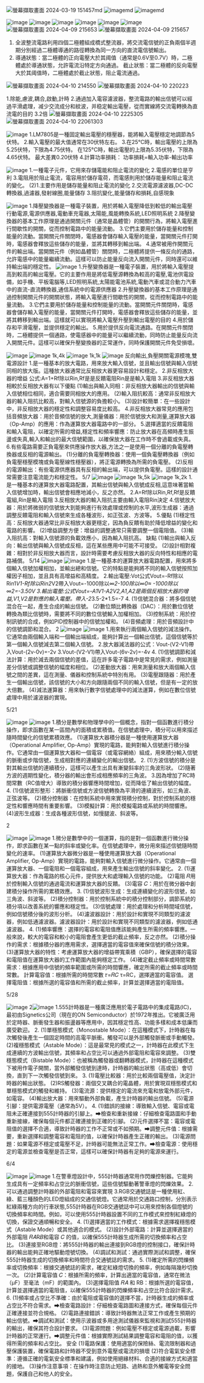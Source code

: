 ![螢幕擷取畫面 2024-03-19 151457](https://github.com/gift41/EC2024-work/assets/162283603/8c963884-66d0-486c-891b-d6c61ed0e645)md
![image](https://github.com/gift41/EC2024-work/assets/162283603/8090b049-be97-464c-9101-6fab8c03d8ba)md
![image](https://github.com/gift41/EC2024-work/assets/162283603/01e9fd4f-6e5f-4c5a-9169-5dd93cfb42bc)md

![image](https://github.com/gift41/EC2024-work/assets/162283603/612c2698-57c7-40df-84e9-6386ae3ca774)
![image](https://github.com/gift41/EC2024-work/assets/162283603/062bbdc8-0fbc-41ed-8b05-0d07a0598ef9)
![image](https://github.com/gift41/EC2024-work/assets/162283603/2c97c68d-62d1-474e-a7ee-d18073f2053c)
![image](https://github.com/gift41/EC2024-work/assets/162283603/be36c787-f086-4cd7-9f29-11284fb6af1b)
![image](https://github.com/gift41/EC2024-work/assets/162283603/3c528e29-1a37-4bce-91fe-a8b3174e1c3a)
![image](https://github.com/gift41/EC2024-work/assets/162283603/dc2669dd-a1ca-4ea2-ace8-45ca52020c0d)
![螢幕擷取畫面 2024-04-09 215653](https://github.com/gift41/EC2024-work/assets/162283603/5178f47b-acf6-4815-b942-dc3128a0bb77)
![螢幕擷取畫面 2024-04-09 215657](https://github.com/gift41/EC2024-work/assets/162283603/c1c4cf24-0f3f-4571-b7a0-71f7c5577c2b)

1. 全波整流電路利用四個二極體組成橋式整流器，將交流電信號的正負兩個半週期分別經過二極體導通的路徑轉換為同一方向的直流電信號輸出。 
2. 導通狀態：當二極體的正向電壓大於其阈值（通常是0.6V至0.7V）時，二極體處於導通狀態，允許電流沿特定方向通過。 
   截止狀態：當二極體的反向電壓大於其阈值時，二極體處於截止狀態，阻止電流通過。 

![螢幕擷取畫面 2024-04-10 214550](https://github.com/gift41/EC2024-work/assets/162283603/b9d32826-2747-47bb-ac70-231fcafe08d3)
![螢幕擷取畫面 2024-04-10 220223](https://github.com/gift41/EC2024-work/assets/162283603/6099f8df-0c0c-4235-b54e-b184aaa01483)

1.除能,慮波,耦合,啟動,計時 
2.通過加入電容濾波器，整流電路的輸出信號可以經過平滑處理，减少交流成分和紋波，并稳定輸出電壓，從而實線將交流電轉换為直流電的目的 
3.2倍 
![螢幕擷取畫面 2024-04-10 2225305](https://github.com/gift41/EC2024-work/assets/162283603/8c349700-7d4f-452b-9fff-cc3101e711b8)
![螢幕擷取畫面 2024-04-10 22061303](https://github.com/gift41/EC2024-work/assets/162283603/1c0ed7f8-84d9-4e62-bae9-fa673c9ae931)

![image](https://github.com/gift41/EC2024-work/assets/162283603/89aae8bd-5b3e-41db-8510-f4d1185e6948)
1.LM7805是一種固定輸出電壓的穩壓器，能將輸入電壓穩定地調節為5伏特。
2.輸入電壓的最大值通常在30伏特左右。
3.在25°C時，輸出電壓的上限為5.25伏特，下限為4.75伏特。
 在125°C時，輸出電壓的上限為5.35伏特，下限為4.65伏特。
 最大差異0.20伏特
 4.計算功率損耗：
功率損耗=輸入功率-輸出功率

![image](https://github.com/gift41/EC2024-work/assets/162283603/55871ac6-31e1-435d-8586-e7bc846184cd)
1.一種電子元件，它用來存儲電能和阻止電流的變化
2.電感的單位是亨利
3.電阻用於阻止電流，電容用於儲存電荷，而電感則用於儲存能量和阻止電流的變化。
(2)1.主要作用是儲存能量和阻止電流的變化
2.交流電源濾波器,DC-DC轉換器,過濾器,發射線圈,能量儲存
3.阻抗變化,能量儲存和損耗,自感現象

![image](https://github.com/gift41/EC2024-work/assets/162283603/d9bf4d15-0ab7-45d2-a094-d1f55387c956)
1.降壓變換器是一種電子裝置，用於將輸入電壓降低到較低的輸出電壓  行動電源,電源供應器,電動車充電器,太陽能,風能轉換系統,LED照明系統
2.降壓變換器的基本工作原理是通過開關元件（通常是晶體管）的開關行為，將輸入電壓進行間歇性的開關，從而控制電路中的能量流動。
3.它們主要用於儲存能量和控制能量的流動。當開關元件關閉時，電感器會儲存輸入電壓的能量，當開關元件打開時，電感器會釋放這些儲存的能量，並將其轉移到輸出端。
4.通常被用作開關元件的輸出端。當開關元件（例如晶體管）關閉時，二極體將提供一條反向的通路，允許電感中的能量繼續流動。這樣可以防止能量反向流入開關元件，同時還可以維持輸出端的穩定性。
![image](https://github.com/gift41/EC2024-work/assets/162283603/27049769-0a82-44d0-9fe0-f64698ad5467)
1.升壓變換器是一種電子裝置，用於將輸入電壓提高到較高的輸出電壓。它的主要作用是將低電壓源轉換為較高的電壓,電池供電設備，如手機、平板電腦等,LED照明系統,太陽能電池系統,電動汽車或混合動力汽車中的直流-直流轉換器,通信系統中的電源供應器
2.升壓變換器的基本工作原理是通過控制開關元件的開關狀態，將輸入電壓進行間歇性的開關，從而控制電路中的能量流動。
3.它們主要用於儲存能量和控制能量的流動。當開關元件關閉時，電感器會儲存輸入電壓的能量，當開關元件打開時，電感器會釋放這些儲存的能量，並將其轉移到輸出端。這樣就可以實現將輸入電壓升壓到輸出電壓的目的
4.用於儲存和平滑電壓，並提供穩定的輸出。
5.用於提供反向電流通路。在開關元件關閉時，二極體提供一個通路，使電感器中的能量可以繼續流動，同時防止能量反向流入開關元件。這樣可以確保升壓變換器的正常運作，同時保護開關元件免受損壞。

![image](https://github.com/gift41/EC2024-work/assets/162283603/b5049137-5406-47c2-a565-114c5a9ed97e)
![image](https://github.com/gift41/EC2024-work/assets/162283603/bd8556d8-c0a7-4c4d-8f9b-79599740e105)
1k,4k
![image](https://github.com/gift41/EC2024-work/assets/162283603/6f4cc6f6-e37a-4ffc-a560-85fa3c373d3f)
1k,1k
![image](https://github.com/gift41/EC2024-work/assets/162283603/5a874475-65ff-449d-86c7-a26bfbe5b99c)
反向輸出,負壓開關電源模塊,雙電源設計
1.是一種基本的放大電路，用來放大輸入信號，並且輸出信號與輸入信號同相的放大版。這種放大器通常比反相放大器更容易設計和穩定。
2.非反相放大器的增益 公式:A=1+Rf除以Rin,Rf是是反饋電阻Rin是是輸入電阻
3.非反相放大器相較於反相放大器有以下優點
(1)輸出與輸入同相：非反相放大器輸出的信號與輸入信號相位相同，適合需要同相放大的應用。
(2)輸入阻抗較高：通常非反相放大器的輸入阻抗比較高，對輸入信號源的負擔較小。
(3)設計較簡單：在一些設計中，非反相放大器的穩定性和調整容易度比較高。
4.非反相放大器常見的應用包括音頻放大器：用於音頻信號的放大,測量儀器：用於信號放大和測量,運算放大器（Op-Amp）的應用：作為運算放大器電路中的一部分。
5.選擇適當的反饋電阻和輸入電阻，以確定所需的增益,穩定性和頻率響應：防止放大器在高頻時產生振盪或失真,輸入和輸出的最大信號範圍，以確保放大器在工作時不會過載或失真。
6.有些電路需要正負電壓來供應操作放大器,方法之一是使用一個分離的負電壓轉換器或反相的電源輸出。
(1)分離的負電壓轉換器：使用一個負電壓轉換器（例如負電壓穩壓模塊或負電壓線性穩壓器），將正電源轉換為所需的負電壓。
(2)反相的電源輸出：有些電源供應器具有反相的輸出端，可以提供負電壓。這樣的設計通常需要注意電流能力和穩定性。
5/7
![image](https://github.com/gift41/EC2024-work/assets/162283603/4030c652-b47b-46d3-95fd-3fb11f905de3)
![image](https://github.com/gift41/EC2024-work/assets/162283603/ce4e49dc-39c9-467e-9da0-47b012089842)
1k,5k
![image](https://github.com/gift41/EC2024-work/assets/162283603/85591265-3ff7-4f4f-8843-60db8ed183ba)
1k,2k
1.是一種基本的運算放大器電路配置，其輸出信號與輸入信號成反相,這意味著當輸入信號增加時，輸出信號會相應地減小，反之亦然。
2.A=Rf除以Rin,Rf,Rf是反饋電組,Rin是輸入電阻
3.反相放大器的輸入阻抗主要由輸入電阻Rin決定
4.信號放大器：用於將微弱的信號放大到能夠進行有效處理或控制的水平,波形生成器：通過調整反饋電阻和輸入信號來生成各種波形，如正弦波、方波等。
5.優點
(1)穩定性高：反相放大器通常比非反相放大器更穩定，因為負反饋有助於降低增益的變化和電路的影響。
(2)增益調整方便：增益的調整通常只需要調整一個電阻值。
(3)輸入阻抗高：對輸入信號源的負載效應小，因為輸入阻抗高。
缺點
(1)輸出與輸入反向：輸出信號與輸入信號成反相，這在某些應用中可能不可接受。
(2)設計相對複雜：相對於非反相放大器而言，設計時需要考慮反相放大器的反向特性和相應的電路補償。
5/14
![image](https://github.com/gift41/EC2024-work/assets/162283603/6e477fb0-5b80-4e30-9444-d7ff9e85ccda)
![image](https://github.com/gift41/EC2024-work/assets/162283603/043512cd-f51f-4c25-9ff4-1beadf972487)
1.是一種基本的運算放大器電路配置，用來將多個輸入信號加權相加，並輸出總和信號。它的特點是能夠將不同的輸入信號按照加權因子相加，並且具有高增益和高精度。
2.輸出電壓:Vot公式Vout=-Rf除以Rin1*V1-Rf除以Rin2*V2帶入Vout=-1000除以∞*2-100除以∞*0≈ -1000除以∞*2=-3.50V
3.輸出電壓:公式Vout=-A1*V1-A2*V2,A1,A2是兩個反相放大器的增益,V1,V2是對應的輸入電壓。帶入-2*3.5-2*1.5=-7
4.
(1)信號混合器：將多個信號混合在一起，產生合成的輸出信號。
(2)數位類比轉換器（DAC）：用於數位信號轉換為類比信號時，需要將不同的數位信號輸入加權相加。
(3)控制系統：用於控制訊號的合成，例如PID控制器中的信號加權和。
(4)音頻處理：用於音頻設計中的信號調節和混合。
2
![image](https://github.com/gift41/EC2024-work/assets/162283603/90991fa4-c39b-472e-a702-01fb5996dae6)
![image](https://github.com/gift41/EC2024-work/assets/162283603/ff168900-4377-46b4-9213-47f5fb281d51)
1.用來執行兩個輸入信號的減法操作。它通常由兩個輸入端和一個輸出端組成，能夠計算出一個輸出信號，這個信號等於第一個輸入信號減去第二個輸入信號。
2.放大器減法器的公式：Vout-(V2-V1)帶入Vout-(2v-0v)=-2v
3.Vout-(V2-V1)帶入Vout-(6v-2v)=-4v
4.
(1)信號調節和減法計算：用於減去兩個信號的差值，這在許多電子電路中是常見的需求，例如測量差分信號或調整信號的幅度和相位。
(2)差動放大器：用來測量和放大兩個輸入信號之間的差異，這在測量、儀器和控制系統中特別有用。
(3)電壓跟隨器：用於產生一個輸出信號，該信號的大小和方向跟隨兩個不同的輸入信號，但是有一定的放大倍數。
(4)減法運算器：用來執行數字信號處理中的減法運算，例如在數位信號處理中用於濾波器的實現。

5/21

![image](https://github.com/gift41/EC2024-work/assets/162283603/d1b11912-a579-495c-89b2-671b3d4f6f15)
![image](https://github.com/gift41/EC2024-work/assets/162283603/928d3ab0-e440-4d03-9fc5-9e0ad4123063)
1.積分是數學和物理學中的一個概念，指對一個函數進行積分操作，即求函數在某一區間內的面積或累積值。在信號處理中，積分可以用來描述隨時間變化的信號累積效應。
(1)運算放大器積分器是一種使用運算放大器（Operational Amplifier, Op-Amp）實現的電路，能夠對輸入信號進行積分操作。它通常由一個運算放大器和一個電容（或電容網絡）組成，用來積分輸入信號的脈衝或步階信號，生成相對應的連續變化的輸出信號。
2.
(1)方波信號的積分是對其輸出信號的連續積分，這樣可以產生出具有漸變斜率的三角波形狀。
(2)隨著方波的週期性變化，積分器的輸出會形成相應頻率的三角波。
3.因為增加了RC時間常數（RC值增大）導致的積分器響應時間增加，從而降低了輸出信號的幅度。
4.
(1)信號波形整形：將脈衝信號或方波信號轉換為平滑的連續波形，如三角波、正弦波等。
(2)積分控制器：在控制系統中用來實現積分控制，對於控制系統的穩定性和響應時間有重要影響。
(3)模擬計算：用於模擬電路或系統的時間響應。
(4)波形生成器：生成各種波形信號，如慢腿波、斜波等。

2

![image](https://github.com/gift41/EC2024-work/assets/162283603/7985fc1a-91fd-41a0-993b-0f1dde95e40d)
![image](https://github.com/gift41/EC2024-work/assets/162283603/37540c8e-0166-4361-b47b-62c214fbecb2)
1.微分是數學中的一個運算，指的是對一個函數進行微分操作，即求函數在某一點的斜率或變化率。在信號處理中，微分用來描述信號隨時間變化的速率。
(1)運算放大器微分器是一種使用運算放大器（Operational Amplifier, Op-Amp）實現的電路，能夠對輸入信號進行微分操作。它通常由一個運算放大器、一個電阻和一個電容組成，用來產生輸出信號的斜率變化。
2.
(1)運算放大器：作為電路的核心元件，提供放大和處理輸入信號的功能。
(2)電阻 𝑅用於控制輸入信號的通過電流和運算放大器的反饋。
(3)電容 𝐶：用於在微分器中創建積分操作所需的累積效應。
3.
(1)信號波形生成：生成連續變化的波形信號，如三角波、斜波等。
(2)積分控制器：用於控制系統中的積分控制部分，調節系統的積分項以改善系統的響應和穩定性。
(3)信號處理：用於處理和分析時間域信號，例如信號積分後的波形分析。
(4)濾波器設計：用於設計和實現不同類型的濾波器，例如低通濾波器。濾波器設計：用於設計和實現不同類型的濾波器，例如低通濾波器。
4.
(1)頻率響應：選擇的電容和電阻值應該能夠產生所需的頻率響應。一般來說，較大的電容和較小的電阻會產生更低的截止頻率，反之亦然。
(2)積分操作的需求：根據積分器的應用需求，選擇適當的電容值來確保信號的積分效果。
(3)運算放大器的特性：考慮運算放大器的增益帶寬乘積（GBP），確保選擇的電容和電阻值在運算放大器的工作範圍內能夠穩定工作。
(4)確定截止頻率或時間常數需求：根據應用中信號的頻率範圍或所需的時間響應，確定所需的截止頻率或時間常數。
計算電容值：根據所需的時間常數 𝜏=𝑅𝐶 
τ=RC，選擇適當的電容值。
選擇電阻值：根據所選的電容值和所需的截止頻率，計算並選擇適當的電阻值。

5/28

![image](https://github.com/gift41/EC2024-work/assets/162283603/817df9a1-5cbf-4b81-a2af-5bf23bbe3efa)
2![image](https://github.com/gift41/EC2024-work/assets/162283603/0ae62694-4efb-494e-b8e8-9bfa92e593df)
1.555計時器是一種廣泛應用於電子電路中的集成電路(IC)，最初由Signetics公司（現在的ON Semiconductor）於1972年推出。它被廣泛用於定時器、脈衝發生器和振盪器等應用中，因其穩定性高、功能多樣和成本低廉而廣受歡迎。
2.
(1)單穩態模式（Monostable Mode）：在這種模式下，計時器在每次觸發後產生一個固定時間的高電平脈衝。觸發可以是外部觸發脈衝或手動觸發。
(2)複穩態模式（Astable Mode）：這是最常見的模式之一，計時器在此模式下生成連續的方波輸出信號，其頻率和占空比可以通過外部電阻和電容來調整。
(3)雙穩態模式（Bistable Mode）：也被稱為觸發器或翻轉器模式，計時器在這種模式下被用作電子開關，當外部觸發信號到達時，計時器的輸出狀態（高或低）會切換，直到下一次觸發信號到來。
3.
(1)電壓比較器：用於比較兩個電壓值，決定計時器的輸出狀態。
(2)RS觸發器：兩個交叉耦合的電晶體，用於實現双穩態模式和單穩態模式的觸發和維持。
(3)電流源：提供穩定的電流來充電和放電外部元件，如電容。
(4)輸出放大器：用來驅動外部負載，產生計時器的輸出信號。
(5)電源引腳：提供電源電壓（通常為5V）。
4.
(1)錯誤的接線：導致輸入信號、電容或電阻未正確連接到555計時器的引腳上。⮕檢查和重新接線：仔細檢查電路圖和手動重新接線，確保每個元件都正確連接到正確的引腳。
(2)元件選擇不當：電容或電阻值的選擇不合適，導致計時器的工作不正常或不如預期。⮕調整元件值：根據需要，重新選擇和調整電容和電阻的值，以確保計時器產生正確的輸出。
(3)電源問題：如果電源不穩定或電壓不足，計時器可能無法正常工作。⮕檢查電源：使用穩定的電源並檢查電壓是否正常，這樣可以確保計時器有足夠的電源來運行。

6/4


![image](https://github.com/gift41/EC2024-work/assets/162283603/696e7896-06a0-4029-a53f-3f1145fc54a4)
![image](https://github.com/gift41/EC2024-work/assets/162283603/c7a9e2eb-1312-4472-a7b3-52244e5f9d63)
1.在警車燈設計中，555計時器通常用作閃爍控制器。它能夠生成具有一定頻率和占空比的脈衝信號，這些信號驅動著警車燈的閃爍效果。
2.可以通過調整計時器的外部電阻和電容來實現
3.RGB交通號誌是一種使用紅、綠、藍三種顏色的LED燈組成的交通信號燈。它通常用於交通路口控制，分別表示紅綠兩種方向的行車狀態,555計時器在RGB交通號誌中可以用來控制各個燈號的切換頻率和時間。例如，可以使用555計時器設置不同的工作模式來控制紅綠燈的切換，保證交通順暢和安全。
4.
(1)選擇適當的工作模式：根據需求選擇複穩態模式（Astable Mode）或其他適合的模式。
(2)設計外部電路：計算並選擇適當的外部電阻 𝑅𝐴R𝐵和電容 𝐶 的值，以確保555計時器生成所需的切換頻率和占空比。
(3)連接至RGB燈：將555計時器的輸出連接到RGB燈的控制接口，確保計時器的輸出能夠正確地驅動燈號切換。
(4)調試和測試：通過實際測試和調整，確保555計時器生成的切換頻率和時間符合交通號誌的需求。
5.
(1)確定所需的閃爍頻率或切換頻率：根據交通號誌的需求，確定紅綠燈切換的頻率，例如每隔幾秒切換一次。
(2)計算電容值 𝐶：根據所需的頻率，計算出適當的電容值，通常在微法（μF）至毫法（mF）的範圍內。
(3)選擇電阻值 𝑅𝐴 和 RB：根據所選的電容值，計算並選擇適當的電阻值，以確保555計時器的閃爍頻率和占空比符合設計需求。
6.
(1)頻率或占空比不準確：由於電阻或電容值的選擇不當，計時器生成的頻率或占空比不符合需求。⮕檢查電路設計：仔細檢查電路圖和連接方式，確保每個元件正確連接並符合規格。
(2)電路連接錯誤：導致計時器無法正常工作或產生預期的輸出信號。⮕調試和測試：使用示波器或多用途測試儀器來監視和測試555計時器的輸出，確保其符合設計要求。
(3)電源問題：例如電壓不穩定或電源過載，影響計時器的正常運行。⮕調整元件值：根據實際測試結果調整電容和電阻的值，以獲得所需的頻率和占空比。
安全
(1)電路保護：使用適當的保險絲、電流限制器和過壓保護裝置，確保電路和計時器不受到意外電壓或電流的損壞
(2)符合電氣安全標準：遵循正確的電氣安全標準和建議，例如使用絕緣材料、合適的接線方式和適當的接地。
(3)操作注意事項：在操作時注意防止短路、過熱和意外觸電等安全問題，保護自己和他人的安全。
